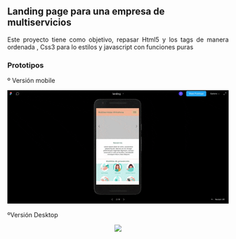 ## Landing page para una empresa de multiservicios

<p align="justify">
Este proyecto tiene como objetivo, repasar Html5 y los tags de manera ordenada , Css3 para lo estilos y javascript con funciones puras 
</p>

### Prototipos

º Versión mobile
<p align="center"><img  src="assets/mobile.gif"  /></p>

ºVersión Desktop
<p align="center"><img  src="assets/desktop.gif"  /></p>